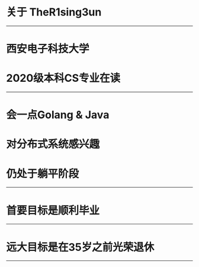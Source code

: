 # 关于 TheR1sing3un




---



# 西安电子科技大学

# 2020级本科CS专业在读

---

# 会一点Golang & Java

# 对分布式系统感兴趣

# 仍处于躺平阶段

---

# 首要目标是顺利毕业

---

# 远大目标是在35岁之前光荣退休

---




